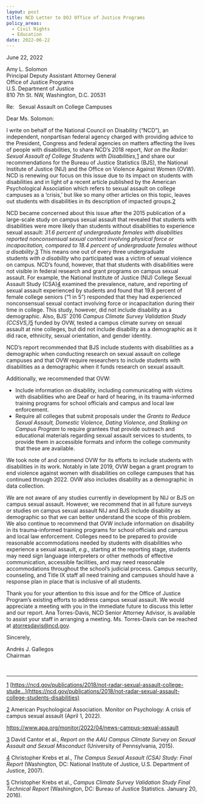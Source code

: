 ```yaml
---
layout: post
title: NCD Letter to DOJ Office of Justice Programs
policy_areas:
  - Civil Rights
  - Education
date: 2022-06-22
---
```

June 22, 2022

Amy L. Solomon\
Principal Deputy Assistant Attorney General\
Office of Justice Programs\
U.S. Department of Justice\
810 7th St. NW, Washington, D.C. 20531

Re:   Sexual Assault on College Campuses      

Dear Ms. Solomon:

I write on behalf of the National Council on Disability (“NCD”), an independent, nonpartisan federal agency charged with providing advice to the President, Congress and federal agencies on matters affecting the lives of people with disabilities, to share NCD’s 2018 report, *Not on the Radar: Sexual Assault of College Students with Disabilities,*[1](https://ncd.gov/publications/2022/ncd-letter-doj-office-justice-programs#_ftn1) and share our recommendations for the Bureau of Justice Statistics (BJS), the National Institute of Justice (NIJ) and the Office on Violence Against Women (OVW). NCD is renewing our focus on this issue due to its impact on students with disabilities and in light of a recent article published by the American Psychological Association which refers to sexual assault on college campuses as a ‘crisis,’ but like so many other articles on this topic, leaves out students with disabilities in its description of impacted groups.[2](https://ncd.gov/publications/2022/ncd-letter-doj-office-justice-programs#_ftn2)

NCD became concerned about this issue after the 2015 publication of a large-scale study on campus sexual assault that revealed that students with disabilities were more likely than students without disabilities to experience sexual assault: *31.6 percent of undergraduate females with disabilities reported nonconsensual sexual contact involving physical force or incapacitation, compared to 18.4 percent of undergraduate females without a disability*.[3](https://ncd.gov/publications/2022/ncd-letter-doj-office-justice-programs#_ftn3) This means one out of every three undergraduate students *with a disability* who participated was a victim of sexual violence on campus. NCD’s found, however, that that students with disabilities were not visible in federal research and grant programs on campus sexual assault. For example, the National Institute of Justice (NIJ) College Sexual Assault Study (CSA)[4](https://ncd.gov/publications/2022/ncd-letter-doj-office-justice-programs#_ftn4) examined the prevalence, nature, and reporting of sexual assault experienced by students and found that 19.8 percent of female college seniors (“1 in 5”) responded that they had experienced nonconsensual sexual contact involving force or incapacitation during their time in college. This study, however, did not include disability as a demographic. Also, BJS’ 2016 *Campus Climate Survey Validation Study (CCSVS,)*[5](https://ncd.gov/publications/2022/ncd-letter-doj-office-justice-programs#_ftn5) funded by OVW, tested a campus climate survey on sexual assault at nine colleges, but did not include disability as a demographic as it did race, ethnicity, sexual orientation, and gender identity.

NCD’s report recommended that BJS include students with disabilities as a demographic when conducting research on sexual assault on college campuses and that OVW require researchers to include students with disabilities as a demographic when it funds research on sexual assault.

Additionally, we recommended that OVW:

* Include information on disability, including communicating with victims with disabilities who are Deaf or hard of hearing, in its trauma-informed training programs for school officials and campus and local law enforcement.
* Require all colleges that submit proposals under the *Grants to Reduce Sexual Assault, Domestic Violence, Dating Violence, and Stalking on Campus Program* to require grantees that provide outreach and educational materials regarding sexual assault services to students, to provide them in accessible formats and inform the college community that these are available.

We took note of and commend OVW for its efforts to include students with disabilities in its work. Notably in late 2019, OVW began a grant program to end violence against women with disabilities on college campuses that has continued through 2022. OVW also includes disability as a demographic in data collection.

We are not aware of any studies currently in development by NIJ or BJS on campus sexual assault. However, we recommend that in all future surveys or studies on campus sexual assault NIJ and BJS include disability as demographic so that we can better understand the scope of this problem. We also continue to recommend that OVW include information on disability in its trauma-informed training programs for school officials and campus and local law enforcement. Colleges need to be prepared to provide reasonable accommodations needed by students with disabilities who experience a sexual assault, *e.g*., starting at the reporting stage, students may need sign language interpreters or other methods of effective communication, accessible facilities, and may need reasonable accommodations throughout the school’s judicial process. Campus security, counseling, and Title IX staff all need training and campuses should have a response plan in place that is inclusive of all students.

Thank you for your attention to this issue and for the Office of Justice Program’s existing efforts to address campus sexual assault. We would appreciate a meeting with you in the immediate future to discuss this letter and our report. Ana Torres-Davis, NCD Senior Attorney Advisor, is available to assist your staff in arranging a meeting. Ms. Torres-Davis can be reached at [atorresdavis@ncd.gov](mailto:atorresdavis@ncd.gov).

Sincerely,

Andrés J. Gallegos\
Chairman

 



- - -

[1](https://ncd.gov/publications/2022/ncd-letter-doj-office-justice-programs#_ftnref1) [https://ncd.gov/publications/2018/not-radar-sexual-assault-college-stude...](https://ncd.gov/publications/2018/not-radar-sexual-assault-college-students-disabilities)

[2](https://ncd.gov/publications/2022/ncd-letter-doj-office-justice-programs#_ftnref2) American Psychological Association. Monitor on Psychology: A crisis of campus sexual assault (April 1, 2022).

<https://www.apa.org/monitor/2022/04/news-campus-sexual-assault>

[3](https://ncd.gov/publications/2022/ncd-letter-doj-office-justice-programs#_ftnref3) David Cantor et al., *Report on the AAU Campus Climate Survey on Sexual Assault and Sexual Misconduct* (University of Pennsylvania, 2015).

[4](https://ncd.gov/publications/2022/ncd-letter-doj-office-justice-programs#_ftnref4) Christopher Krebs et al., *The Campus Sexual Assault (CSA) Study: Final Report* (Washington, DC: National Institute of Justice, U.S. Department of Justice, 2007).

[5](https://ncd.gov/publications/2022/ncd-letter-doj-office-justice-programs#_ftnref5) Christopher Krebs et al., *Campus Climate Survey Validation Study Final Technical Report* (Washington, DC: Bureau of Justice Statistics. January 20, 2016).
